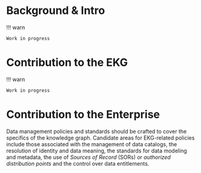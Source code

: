 # Background & Intro

!!! warn

    Work in progress

# Contribution to the EKG

!!! warn

    Work in progress

# Contribution to the Enterprise

Data management policies and standards should be 
crafted to cover the specifics of the knowledge graph.
Candidate areas for EKG-related policies include those 
associated with the management of data catalogs,
the resolution of identity and data meaning, the 
standards for data modeling and metadata,
the use of _Sources of Record_ (SORs) or 
_authorized distribution points_ 
and the control over data entitlements.


